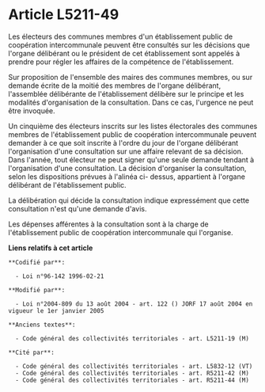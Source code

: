 # Article L5211-49

Les électeurs des communes membres d'un établissement public de coopération intercommunale peuvent être consultés sur les
décisions que l'organe délibérant ou le président de cet établissement sont appelés à prendre pour régler les affaires de la
compétence de l'établissement.

Sur proposition de l'ensemble des maires des communes membres, ou sur demande écrite de la moitié des membres de l'organe
délibérant, l'assemblée délibérante de l'établissement délibère sur le principe et les modalités d'organisation de la
consultation. Dans ce cas, l'urgence ne peut être invoquée.

Un cinquième des électeurs inscrits sur les listes électorales des communes membres de l'établissement public de coopération
intercommunale peuvent demander à ce que soit inscrite à l'ordre du jour de l'organe délibérant l'organisation d'une
consultation sur une affaire relevant de sa décision. Dans l'année, tout électeur ne peut signer qu'une seule demande tendant
à l'organisation d'une consultation. La décision d'organiser la consultation, selon les dispositions prévues à l'alinéa ci-
dessus, appartient à l'organe délibérant de l'établissement public.

La délibération qui décide la consultation indique expressément que cette consultation n'est qu'une demande d'avis.

Les dépenses afférentes à la consultation sont à la charge de l'établissement public de coopération intercommunale qui
l'organise.

**Liens relatifs à cet article**

	**Codifié par**:

	  - Loi n°96-142 1996-02-21

	**Modifié par**:

	  - Loi n°2004-809 du 13 août 2004 - art. 122 () JORF 17 août 2004 en vigueur le 1er janvier 2005

	**Anciens textes**:

	  - Code général des collectivités territoriales - art. L5211-19 (M)

	**Cité par**:

	  - Code général des collectivités territoriales - art. L5832-12 (VT)
	  - Code général des collectivités territoriales - art. R5211-42 (M)
	  - Code général des collectivités territoriales - art. R5211-44 (M)
